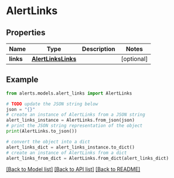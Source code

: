 # AlertLinks


## Properties

Name | Type | Description | Notes
------------ | ------------- | ------------- | -------------
**links** | [**AlertLinksLinks**](AlertLinksLinks.md) |  | [optional] 

## Example

```python
from alerts.models.alert_links import AlertLinks

# TODO update the JSON string below
json = "{}"
# create an instance of AlertLinks from a JSON string
alert_links_instance = AlertLinks.from_json(json)
# print the JSON string representation of the object
print(AlertLinks.to_json())

# convert the object into a dict
alert_links_dict = alert_links_instance.to_dict()
# create an instance of AlertLinks from a dict
alert_links_from_dict = AlertLinks.from_dict(alert_links_dict)
```
[[Back to Model list]](../README.md#documentation-for-models) [[Back to API list]](../README.md#documentation-for-api-endpoints) [[Back to README]](../README.md)


